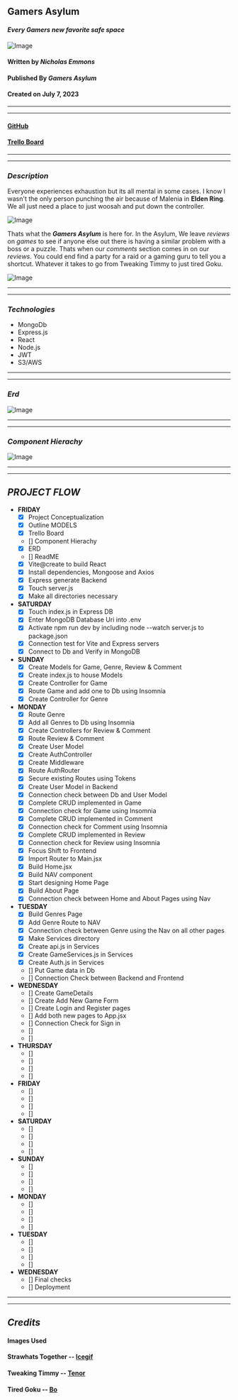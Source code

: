 ## **Gamers Asylum**
#### _Every Gamers new favorite safe space_

![Image](images/StrawhatsTogether.gif)

#### Written by ***Nicholas Emmons***
#### Published By ***Gamers Asylum***
#### Created on July 7, 2023
***
***

#### [**GitHub**](https://github.com/nemmons27/Gamers_Asylum)
#### [**Trello Board**](https://trello.com/b/20Wf3b0N/gamers-asylum)

***
***
### _**Description**_
Everyone experiences exhaustion but its all mental in some cases. I know I wasn't the only person punching the air because of Malenia in **Elden Ring**. We all just need a place to just woosah and put down the controller.

![Image](images/TweakingTimmy.gif)

Thats what the ***Gamers Asylum*** is here for. In the Asylum, We leave *reviews* on *games* to see if anyone else out there is having a similar problem with a boss or a puzzle. Thats when our *comments* section comes in on our *reviews*. You could end find a party for a raid or a gaming guru to tell you a shortcut. Whatever it takes to go from Tweaking Timmy to just tired Goku.

![Image](images/TiredGoku.gif)
***
***
### _**Technologies**_
+ MongoDb
+ Express.js
+ React
+ Node.js
+ JWT
+ S3/AWS
***
***
### _**Erd**_
![Image](images/Gamers%20Asylum%20Erd%20.png)
***
***
### _**Component Hierachy**_
![Image](images/Gamers%20Asylum%20Heirachy.png)
***
***

## _**PROJECT FLOW**_

- **FRIDAY**
    - [X] Project Conceptualization   
    - [X] Outline MODELS     
    - [X] Trello Board   
    - [] Component Hierachy   
    - [X] ERD   
    - [] ReadME   
    - [X] Vite@create to build React 
    - [X] Install dependencies, Mongoose and Axios
    - [X] Express generate Backend
    - [X] Touch server.js
    - [X] Make all directories necessary
- **SATURDAY**
    - [X] Touch index.js in Express DB
    - [X] Enter MongoDB Database Uri into .env
    - [X] Activate npm run dev by including node --watch server.js to package.json
    - [X] Connection test for Vite and Express servers
    - [X] Connect to Db and Verify in MongoDB
- **SUNDAY**
    - [X] Create Models for Game, Genre, Review & Comment
    - [X] Create index.js to house Models
    - [X] Create Controller for Game
    - [X] Route Game and add one to Db using Insomnia
    - [X] Create Controller for Genre
- **MONDAY**
    - [X] Route Genre
    - [X] Add all Genres to Db using Insomnia
    - [X] Create Controllers for Review & Comment 
    - [X] Route Review & Comment
    - [X] Create User Model 
    - [X] Create AuthController
    - [X] Create Middleware
    - [X] Route AuthRouter
    - [X] Secure existing Routes using Tokens
    - [X] Create User Model in Backend
    - [X] Connection check between Db and User Model
    - [X] Complete CRUD implemented in Game 
    - [X] Connection check for Game using Insomnia
    - [X] Complete CRUD implemented in Comment
    - [X] Connection check for Comment using Insomnia
    - [X] Complete CRUD implemented in Review
    - [X] Connection check for Review using Insomnia
    - [X] Focus Shift to Frontend
    - [X] Import Router to Main.jsx
    - [X] Build Home.jsx
    - [X] Build NAV component
    - [X] Start designing Home Page
    - [X] Build About Page
    - [X] Connection check between Home and About Pages using Nav 
- **TUESDAY**
    - [X] Build Genres Page
    - [X] Add Genre Route to NAV
    - [X] Connection check between Genre using the Nav on all other pages
    - [X] Make Services directory
    - [X] Create api.js in Services
    - [X] Create GameServices.js in Services
    - [X] Create Auth.js in Services
    - [] Put Game data in Db
    - [] Connection Check between Backend and Frontend
- **WEDNESDAY**
    - [] Create GameDetails
    - [] Create Add New Game Form
    - [] Create Login and Register pages
    - [] Add both new pages to App.jsx
    - [] Connection Check for Sign in
    - [] 
    - []
- **THURSDAY**
    - []
    - []
    - []
    - []
- **FRIDAY**
    - []
    - []
    - []
    - []
- **SATURDAY**
    - []
    - []
    - []
    - []
- **SUNDAY**
    - []
    - []
    - []
    - []
- **MONDAY**
    - []
    - []
    - []
    - []
- **TUESDAY**
    - []
    - []
    - []
    - []
- **WEDNESDAY**
    - [] Final checks
    - [] Deployment
***
***


## _**Credits**_
#### **Images Used**
#### Strawhats Together -- [Icegif](https://www.icegif.com/one-piece-43/)
#### Tweaking Timmy -- [Tenor](https://tenor.com/view/gamer-cant-sleep-focused-sleep-is-for-the-weak-gif-11368894)
#### Tired Goku -- [Bo](https://boo.world/u/anime/EQOloZ/my-body-is-exhausted)
